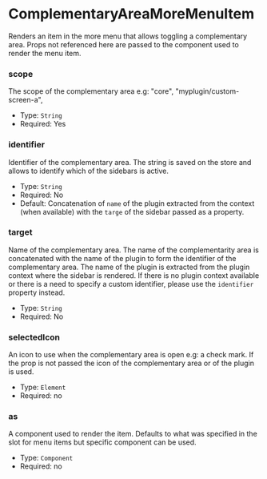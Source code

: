 # ComplementaryAreaMoreMenuItem

Renders an item in the more menu that allows toggling a complementary area.
Props not referenced here are passed to the component used to render the menu item.

### scope

The scope of the complementary area e.g: "core", "myplugin/custom-screen-a",

-   Type: `String`
-   Required: Yes

### identifier

Identifier of the complementary area. The string is saved on the store and allows to identify which of the sidebars is active.

-   Type: `String`
-   Required: No
-   Default: Concatenation of `name` of the plugin extracted from the context (when available) with the `targe` of the sidebar passed as a property.

### target

Name of the complementary area. The name of the complementarity area is concatenated with the name of the plugin to form the identifier of the complementary area. The name of the plugin is extracted from the plugin context where the sidebar is rendered. If there is no plugin context available or there is a need to specify a custom identifier, please use the `identifier` property instead.

-   Type: `String`
-   Required: No

### selectedIcon

An icon to use when the complementary area is open e.g: a check mark.
If the prop is not passed the icon of the complementary area or of the plugin is used.

-   Type: `Element`
-   Required: no

### as

A component used to render the item.
Defaults to what was specified in the slot for menu items but specific component can be used.

-   Type: `Component`
-   Required: no
